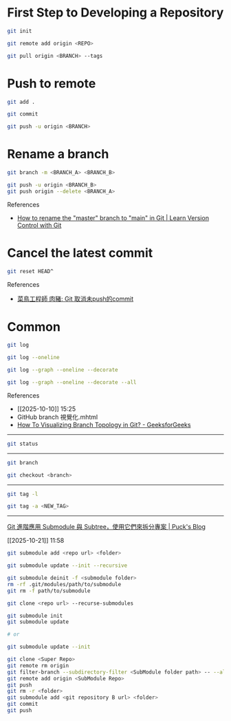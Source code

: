 # First Step to Developing a Repository

```bash
git init
```

```bash
git remote add origin <REPO>
```

```bash
git pull origin <BRANCH> --tags
```

# Push to remote

```bash
git add .
```

```bash
git commit
```

```bash
git push -u origin <BRANCH>
```

# Rename a branch

```bash
git branch -m <BRANCH_A> <BRANCH_B>
```

```bash
git push -u origin <BRANCH_B>
git push origin --delete <BRANCH_A>
```

References
- [How to rename the "master" branch to "main" in Git | Learn Version Control with Git](https://www.git-tower.com/learn/git/faq/git-rename-master-to-main)

# Cancel the latest commit

```bash
git reset HEAD^
```

References
- [菜鳥工程師 肉豬: Git 取消未push的commit](https://matthung0807.blogspot.com/2021/07/git-cancel-last-unpushed-local-commit.html)

# Common

```bash
git log
```

```bash
git log --oneline
```

```bash
git log --graph --oneline --decorate
```

```bash
git log --graph --oneline --decorate --all
```
References
- [[2025-10-10]] 15:25
- GitHub branch 視覺化.mhtml
- [How To Visualizing Branch Topology in Git? - GeeksforGeeks](https://www.geeksforgeeks.org/git/how-to-visualizing-branch-topology-in-git/?utm_source=chatgpt.com)


---

```bash
git status
```

---

```bash
git branch
```

```bash
git checkout <branch>
```

---

```bash
git tag -l
```

```bash
git tag -a <NEW_TAG>
```

---

[Git 進階應用 Submodule 與 Subtree，使用它們來拆分專案 | Puck's Blog](https://blog.puckwang.com/posts/2020/git-submodule-vs-subtree/)

[[2025-10-21]] 11:58

```bash
git submodule add <repo url> <folder>
```

```bash
git submodule update --init --recursive
```

```bash
git submodule deinit -f <submodule folder>
rm -rf .git/modules/path/to/submodule
git rm -f path/to/submodule
```

```bash
git clone <repo url> --recurse-submodules
```

```bash
git submodule init
git submodule update

# or

git submodule update --init
```

```bash
git clone <Super Repo>
git remote rm origin
git filter-branch --subdirectory-filter <SubModule folder path> -- --all
git remote add origin <SubModule Repo>
git push
git rm -r <folder>
git submodule add <git repository B url> <folder>
git commit
git push
```
